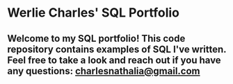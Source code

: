 # Werlie Charles' SQL Portfolio 

## Welcome to my SQL portfolio! This code repository contains examples of SQL I've written. Feel free to take a look and reach out if you have any questions: charlesnathalia@gmail.com
